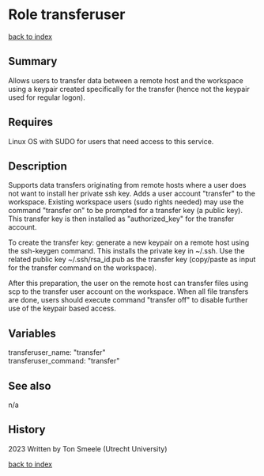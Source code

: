 # Role transferuser
[back to index](../index.md#Roles)

## Summary
Allows users to transfer data between a remote host and the workspace 
using a keypair created specifically for the transfer (hence not the 
keypair used for regular logon).  

## Requires
Linux OS with SUDO for users that need access to this service.

## Description
Supports data transfers originating from remote hosts where a user does 
not want to install her private ssh key. Adds a user account "transfer" 
to the workspace. Existing workspace users (sudo rights needed) may use 
the command "transfer on" to be prompted for a transfer key (a public key). 
This transfer key is then installed as "authorized_key" for the transfer 
account. 

To create the transfer key: generate a new keypair on a remote host 
using the ssh-keygen command. This installs the private key in ~/.ssh. 
Use the related public key ~/.ssh/rsa_id.pub as the transfer key (copy/paste 
as input for the transfer command on the workspace). 

After this preparation, the user on the remote host can transfer files 
using scp to the transfer user account on the workspace. 
When all file transfers are done, users should execute command "transfer off"
to disable further use of the keypair based access.


## Variables
transferuser_name: "transfer"   
transferuser_command: "transfer"


## See also
n/a

## History
2023 Written by Ton Smeele (Utrecht University)

[back to index](../index.md#Roles)
